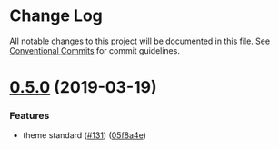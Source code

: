 # Change Log

All notable changes to this project will be documented in this file.
See [Conventional Commits](https://conventionalcommits.org) for commit guidelines.

# [0.5.0](https://github.com/gnowth/entity/compare/v0.4.0...v0.5.0) (2019-03-19)


### Features

* theme standard ([#131](https://github.com/gnowth/entity/issues/131)) ([05f8a4e](https://github.com/gnowth/entity/commit/05f8a4e))
